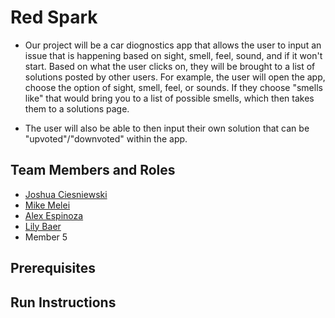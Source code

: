 # Red Spark

* Our project will be a car diognostics app that allows the user to input an issue that is happening based on sight, smell, feel, sound,
    and if it won't start. Based on what the user clicks on, they will be brought to a list of solutions posted by other users. For example,
    the user will open the app, choose the option of sight, smell, feel, or sounds. If they choose "smells like" that would bring you to a list
    of possible smells, which then takes them to a solutions page.

* The user will also be able to then input their own solution that can be "upvoted"/"downvoted" within the app.

## Team Members and Roles

* [Joshua Ciesniewski](https://github.com/JoshCiesniewski/-CIS350-HW20-Ciesniewski)
* [Mike Melei](https://github.com/mikemel21/CIS-350-HW2-Melei)
* [Alex Espinoza](https://github.com/alexespinoza007/CIS350-HW2-Espinoza)
* [Lily Baer](https://github.com/lilybaer/CIS350-HW2-Baer)
* Member 5

## Prerequisites

## Run Instructions
